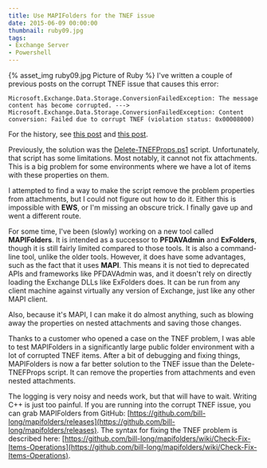 ```yaml
---
title: Use MAPIFolders for the TNEF issue
date: 2015-06-09 00:00:00
thumbnail: ruby09.jpg
tags:
- Exchange Server
- Powershell
---
```


{% asset_img ruby09.jpg Picture of Ruby %}
I've written a couple of previous posts on the corrupt TNEF issue that causes this error:

```
Microsoft.Exchange.Data.Storage.ConversionFailedException: The message content has become corrupted. ---> Microsoft.Exchange.Data.Storage.ConversionFailedException: Content conversion: Failed due to corrupt TNEF (violation status: 0x00008000)
```

For the history, see [this post](/2014/01/16/Public-Folder-Replication-fails-with-TNEF-violation-status-0x00008000) and [this post](/2014/06/02/TNEF-property-problem-update).

Previously, the solution was the [Delete-TNEFProps.ps1](https://gist.githubusercontent.com/bill-long/8573790) script. Unfortunately, that script has some limitations. Most notably, it cannot not fix attachments. This is a big problem for some environments where we have a lot of items with these properties on them.

I attempted to find a way to make the script remove the problem properties from attachments, but I could not figure out how to do it. Either this is impossible with **EWS**, or I'm missing an obscure trick. I finally gave up and went a different route.

For some time, I've been (slowly) working on a new tool called **MAPIFolders**. It is intended as a successor to **PFDAVAdmin** and **ExFolders**, though it is still fairly limited compared to those tools. It is also a command-line tool, unlike the older tools. However, it does have some advantages, such as the fact that it uses **MAPI**. This means it is not tied to deprecated APIs and frameworks like PFDAVAdmin was, and it doesn't rely on directly loading the Exchange DLLs like ExFolders does. It can be run from any client machine against virtually any version of Exchange, just like any other MAPI client.

Also, because it's MAPI, I can make it do almost anything, such as blowing away the properties on nested attachments and saving those changes.

Thanks to a customer who opened a case on the TNEF problem, I was able to test MAPIFolders in a significantly large public folder environment with a lot of corrupted TNEF items. After a bit of debugging and fixing things, MAPIFolders is now a far better solution to the TNEF issue than the Delete-TNEFProps script. It can remove the properties from attachments and even nested attachments.

The logging is very noisy and needs work, but that will have to wait. Writing C++ is just too painful. If you are running into the corrupt TNEF issue, you can grab MAPIFolders from GitHub: [https://github.com/bill-long/mapifolders/releases](https://github.com/bill-long/mapifolders/releases). The syntax for fixing the TNEF problem is described here: [https://github.com/bill-long/mapifolders/wiki/Check-Fix-Items-Operations](https://github.com/bill-long/mapifolders/wiki/Check-Fix-Items-Operations).
